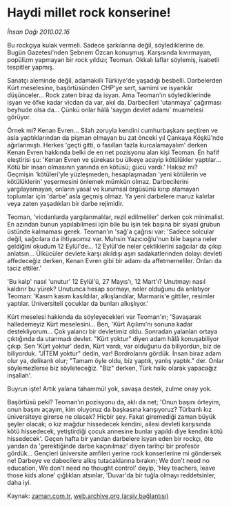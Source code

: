 # Haydi millet rock konserine!

*İhsan Dağı 2010.02.16*

<tr><td class="metin" colspan="2" style="padding-top: 20px; padding-left: 5px; ">Bu rockçıya kulak vermeli. Sadece şarkılarına değil, söylediklerine de. Bugün Gazetesi'nden Şebnem Özcan konuşmuş. Karşısında kıvırmayan, popülizm yapmayan bir rock yıldızı; Teoman. Okkalı laflar söylemiş, isabetli tespitler yapmış.</td></tr><tr><td class="metin" colspan="2" style="padding-top: 20px; padding-left: 5px; "><p>Sanatçı aleminde değil, adamakıllı Türkiye'de yaşadığı besbelli. Darbelerden Kürt meselesine, başörtüsünden CHP'ye sert, samimi ve isyankâr düşünceler... Rock zaten biraz da isyan. Ama Teoman'ın söylediklerinde isyan ve öfke kadar vicdan da var, akıl da. Darbecileri 'utanmaya' çağırması beyhude olsa da... Çünkü onlar hâlâ 'saygın devlet adamı' muamelesi görüyor.
<p>Örnek mi? Kenan Evren... Silah zoruyla kendini cumhurbaşkanı seçtiren ve asla yaptıklarından da pişman olmayan bu zat önceki yıl Çankaya Köşkü'nde ağırlanmıştı. Herkes 'geçti gitti, o fasılları fazla kurcalamayalım' derken Kenan Evren hakkında belki de en net pozisyonu alan kişi Teoman. En hafif eleştirisi şu: 'Kenan Evren ve şürekası bu ülkeye acayip kötülükler yaptılar... Kötü bir insan olmasının yanında en kötüsü; gücü vardı.' Haksız mı? Geçmişin 'kötüleri'yle yüzleşmeden, hesaplaşmadan 'yeni kötülerin ve kötülüklerin' yeşermesini önlemek mümkün olmaz. Darbecilerini yargılayamayan, onların yasal ve kurumsal örgüsünü kırıp atamayan toplumlar için 'darbe' asla geçmiş olmaz. Ya yeni darbelere maruz kalırlar veya zaten yaşadıkları bir darbe rejimidir.
<p>Teoman, 'vicdanlarda yargılanmalılar, rezil edilmeliler' derken çok minimalist. En azından bunun yapılabilmesi için bile bu işin tek başına bir siyasi grubun üstünde kalmaması gerek. Teoman'ın 'sağ'a çağrısı var: 'Sadece solcular değil, sağcılara da ihtiyacımız var. Muhsin Yazıcıoğlu'nun bile başına neler geldiğini okudum 12 Eylül'de... 12 Eylül'de neler çektiklerini sağcılar da çıkıp anlatsın... Ülkücüler devlete karşı akıldışı aşırı sadakatlerinden dolayı devleti affedeceğiz derken, Kenan Evren gibi bir adamı da affetmemeliler. Onları da taciz ettiler.'
<p>'Bu kalp' nasıl 'unutur' 12 Eylül'ü, 27 Mayıs'ı, 12 Mart'ı? Unutmayı nasıl kaldırır bu yürek? Unutunca hesap sormayı, neler olduğunu da anlatıyor Teoman: 'Kasım kasım kasıldılar, alkışlandılar, Marmaris'e gittiler, resimler yaptılar. Üniversiteli çocuklar da bunları alkışlıyor.'
<p>Kürt meselesi hakkında da söyleyecekleri var Teoman'ın; 'Savaşarak halledemeyiz Kürt meselesini... Ben, 'Kürt Açılımı'nı sonuna kadar destekliyorum... Çok yalancı bir devletimiz oldu. Sonradan yalanları ortaya çıktığında da utanmadı devlet. "Kürt yoktur" diyen adam hâlâ konuşabiliyor çıkıp. Sen 'Kürt yoktur' dedin, Kürt vardı, var olduğunu da biliyordun, biz de biliyorduk. "JİTEM yoktur" dedin, var! Bordrolarını gördük. İnsan biraz adam olur ya, delikanlı olur; "Tamam öyle oldu, biz yaptık, yanlış yaptık." der. Onlar söylemezlerse biz söyleteceğiz. "Biz" derken, Türk halkı olarak yapacağız inşallah'.
<p>Buyrun işte! Artık yalana tahammül yok, savaşa destek, zulme onay yok.
<p>Başörtüsü peki? Teoman'ın pozisyonu da, aklı da net; 'Onun başını örteyim, onun başını açayım, kim oluyoruz da başkasına karışıyoruz? Türbanlı kız üniversiteye girerse ne olacak? Hiçbir şey. Fakat giremediği zaman büyük şeyler olacak; o kız mağdur hissedecek kendini, ailesi devleti karşısında kötü hissedecek, yetiştirdiği çocuk annesine bunlar yapıldı diye kendini kötü hissedecek'. Geçen hafta bir yandan darbelere isyan eden bir rockçı, öte yandan da 'gerektiğinde darbe kaçınılmaz' diyen tarihçi bir profesör gördük... Gençleri üniversite amfileri yerine rock konserlerine mi göndersek ne! Darbeye ve dabecilere alkış tutacaklarına bırakın; We don't need no education, We don't need no thought control' deyip, 'Hey teachers, leave those kids alone' çığlıkları atsınlar, 'Duvar'da bir tuğla olmayı reddetsinler, daha iyi.<br/></p></p></p></p></p></p></p></td></tr>

Kaynak: [zaman.com.tr](http://zaman.com.tr/yazar.do?yazino=952010), [web.archive.org (arşiv bağlantısı)](http://web.archive.org/web/20100222021537/http://www.zaman.com.tr:80/yazar.do?yazino=952010)
